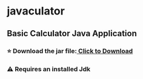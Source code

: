 # javaculator
## Basic Calculator Java Application
### ⭐️ Download the jar file:<a href="javaculator/CalculatorApp/CalculatorApp.jar" download> Click to Download</a>
### ⚠️ Requires an installed Jdk





